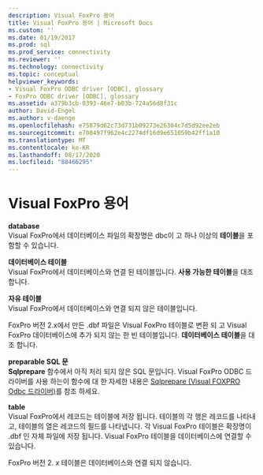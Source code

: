 ```yaml
---
description: Visual FoxPro 용어
title: Visual FoxPro 용어 | Microsoft Docs
ms.custom: ''
ms.date: 01/19/2017
ms.prod: sql
ms.prod_service: connectivity
ms.reviewer: ''
ms.technology: connectivity
ms.topic: conceptual
helpviewer_keywords:
- Visual FoxPro ODBC driver [ODBC], glossary
- FoxPro ODBC driver [ODBC], glossary
ms.assetid: a379b3cb-0393-46e7-b03b-724a56d8f31c
author: David-Engel
ms.author: v-daenge
ms.openlocfilehash: e75879d62c73d731b09273e26304c7d5d92ee2eb
ms.sourcegitcommit: e700497f962e4c2274df16d9e651059b42ff1a10
ms.translationtype: MT
ms.contentlocale: ko-KR
ms.lasthandoff: 08/17/2020
ms.locfileid: "88466295"
---
```

# <a name="visual-foxpro-terminology"></a>Visual FoxPro 용어
**database**  
 Visual FoxPro에서 데이터베이스 파일의 확장명은 dbc이 고 하나 이상의 **테이블**을 포함할 수 있습니다.  
  
 **데이터베이스 테이블**  
 Visual FoxPro에서 데이터베이스와 연결 된 테이블입니다. **사용 가능한 테이블**을 대조 합니다.  
  
 **자유 테이블**  
 Visual FoxPro에서 데이터베이스와 연결 되지 않은 테이블입니다.  
  
 FoxPro 버전 2.x에서 만든 .dbf 파일은 Visual FoxPro 테이블로 변환 되 고 Visual FoxPro 데이터베이스에 추가 되지 않는 한 빈 테이블입니다. **데이터베이스 테이블**을 대조 합니다.  
  
 **preparable SQL 문**  
 **Sqlprepare** 함수에서 아직 처리 되지 않은 SQL 문입니다. Visual FoxPro ODBC 드라이버를 사용 하는이 함수에 대 한 자세한 내용은 [Sqlprepare (Visual FOXPRO Odbc 드라이버)](../../odbc/microsoft/sqlprepare-visual-foxpro-odbc-driver.md)를 참조 하세요.  
  
 **table**  
 Visual FoxPro에서 레코드는 테이블에 저장 됩니다. 테이블의 각 행은 레코드를 나타내고, 테이블의 열은 레코드의 필드를 나타냅니다. 각 Visual FoxPro 테이블은 확장명이 .dbf 인 자체 파일에 저장 됩니다. Visual FoxPro 테이블을 데이터베이스에 연결할 수 있습니다.  
  
 FoxPro 버전 2. *x* 테이블은 데이터베이스와 연결 되지 않습니다.
